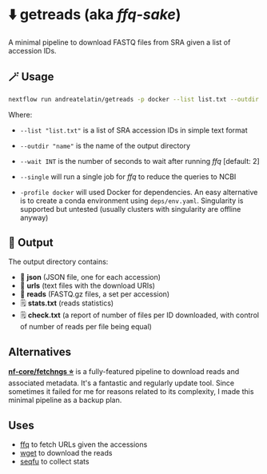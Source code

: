 # :arrow_down: getreads (aka *ffq-sake*)

A minimal pipeline to download FASTQ files from SRA given
a list of accession IDs.

## :magic_wand: Usage

```bash
nextflow run andreatelatin/getreads -p docker --list list.txt --outdir sra
```

Where:

* `--list "list.txt"` is a list of SRA accession IDs in simple text format
* `--outdir "name"` is the name of the output directory
* `--wait INT` is the number of seconds to wait after running _ffq_ [default: 2]
* `--single` will run a single job for _ffq_ to reduce the queries to NCBI

* `-profile docker` will used Docker for dependencies. An easy alternative is to create a conda environment using `deps/env.yaml`. Singularity is supported but untested (usually clusters with singularity are offline anyway)
  
## :open_file_folder: Output

The output directory contains:

* :file_folder: **json** (JSON file, one for each accession)
* :file_folder: **urls** (text files with the download URIs)
* :file_folder: **reads** (FASTQ.gz files, a set per accession)
* :spiral_notepad: **stats.txt** (reads statistics)
* :spiral_notepad: **check.txt** (a report of number of files per ID downloaded, with control of number of reads per file being equal)

## Alternatives

**[nf-core/fetchngs :star:](https://github.com/nf-core/fetchngs/)** is a fully-featured
pipeline to download reads and associated metadata. It's a fantastic and regularly
update tool.
Since sometimes it failed for me for reasons related to its complexity,
I made this minimal pipeline as a backup plan.

## Uses

* [ffq](https://github.com/pachterlab/ffq) to fetch URLs given the accessions
* [wget](https://github.com/mirror/wget) to download the reads
* [seqfu](https://github.com/telatin/seqfu2) to collect stats
